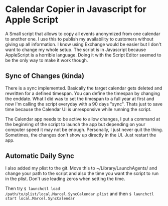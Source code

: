 # Calendar Copier in Javascript for Apple Script

A Small script that allows to copy all events anonymized from one calendar to another one. I use this to publish my availability to customers without giving up all information. I know using Exchange would be easier but I don't want to change my whole setup.
The script is in Javascript because AppleScript is a horrible language. Doing it with the Script Editor seemed to be the only way to make it work though. 

## Sync of Changes (kinda)
There is a  sync implemented. Basically the target calendar gets deleted and rewritten for a defined timespan. You can define the timespan by changing the enddate. What I did was to set the timespan to a full year at first and now I'm calling the script everyday with a 90 days "sync". Thats just to save time because the Calendar UI is  unresponsive while running the script. 

The Calendar app needs to be active to allow changes, I put a command at the beginning of the script to launch the app but depending on your computer speed it may not be enough. Personally, I just never quit the thing. Sometimes, the changes don't show up directly in the UI. Just restart the app.

## Automatic Daily Sync
I also added my plist to the git. Move this to ~/Library/LaunchAgents/ and change your path to the script and also the time you want the script to run in the plist. Don't use leading zeros when setting the time.

Then try ```$ launchctl load /path/to/plist/local.Marcel.SyncCalendar.plist``` and then ``` $ launchctl start local.Marcel.SyncCalendar ```
